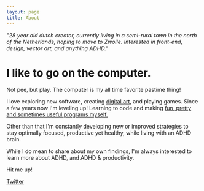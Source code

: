 ```yaml
---
layout: page
title: About
---
```

*"28 year old dutch creator, currently living in a semi-rural town in the north of the Netherlands, hoping to move to Zwolle. Interested in front-end, design, vector art, and anything ADHD."*

# I like to go on the computer.
Not pee, but play. The computer is my all time favorite pastime thing! 

I love exploring new software, creating [digital art](https://www.artstation.com/kompjoeterjonk), and playing games. Since a few years now I'm leveling up! Learning to code and making [fun, pretty and sometimes useful programs myself.](https://github.com/Kompjoeter)

Other than that I'm constantly developing new or improved strategies to stay optimally focused, productive yet healthy, while living with an ADHD brain. 

While I do mean to share about my own findings, I'm always interested to learn more about ADHD, and ADHD & productivity. 

Hit me up!

<a href='https://twitter.com/KompjoeterJonk'>Twitter</a>